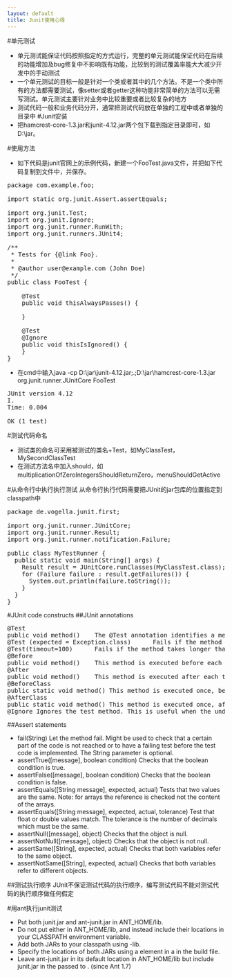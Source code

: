 ```yaml
---
layout: default
title: Junit使用心得
---
```

#单元测试
- 单元测试能保证代码按照指定的方式运行，完整的单元测试能保证代码在后续的功能增加及bug修复中不影响既有功能，比较到的测试覆盖率能大大减少开发中的手动测试
- 一个单元测试的目标一般是针对一个类或者其中的几个方法。不是一个类中所有的方法都需要测试，像setter或者getter这种功能非常简单的方法可以无需写测试。单元测试主要针对业务中比较重要或者比较复杂的地方
- 测试代码一般和业务代码分开，通常把测试代码放在单独的工程中或者单独的目录中
#Junit安装
- 把hamcrest-core-1.3.jar和junit-4.12.jar两个包下载到指定目录即可，如D:\jar。

#使用方法
- 如下代码是junit官网上的示例代码，新建一个FooTest.java文件，并把如下代码复制到文件中，并保存。
<pre class="prettyprint" id="java">
package com.example.foo;

import static org.junit.Assert.assertEquals;

import org.junit.Test;
import org.junit.Ignore;
import org.junit.runner.RunWith;
import org.junit.runners.JUnit4;

/**
 * Tests for {@link Foo}.
 *
 * @author user@example.com (John Doe)
 */
public class FooTest {

    @Test
    public void thisAlwaysPasses() {

    }

    @Test
    @Ignore
    public void thisIsIgnored() {
    }
}
</pre>
- 在cmd中输入java -cp D:\jar\junit-4.12.jar;.;D:\jar\hamcrest-core-1.3.jar org.junit.runner.JUnitCore FooTest
<pre class="prettyprint" id="java">
JUnit version 4.12
I.
Time: 0.004

OK (1 test)
</pre>

#测试代码命名
- 测试类的命名可采用被测试的类名+Test，如MyClassTest，MySecondClassTest
- 在测试方法名中加入should，如multiplicationOfZeroIntegersShouldReturnZero，menuShouldGetActive

#从命令行中执行执行测试
从命令行执行代码需要把JUnit的jar包库的位置指定到classpath中
<pre class="prettyprint" id="java">
package de.vogella.junit.first;

import org.junit.runner.JUnitCore;
import org.junit.runner.Result;
import org.junit.runner.notification.Failure;

public class MyTestRunner {
  public static void main(String[] args) {
    Result result = JUnitCore.runClasses(MyClassTest.class);
    for (Failure failure : result.getFailures()) {
      System.out.println(failure.toString());
    }
  }
} 
</pre>
#JUnit code constructs
##JUnit annotations
<pre class="prettyprint" id="java">
@Test 
public void method()    The @Test annotation identifies a method as a test method.
@Test (expected = Exception.class)		Fails if the method does not throw the named exception.
@Test(timeout=100)		Fails if the method takes longer than 100 milliseconds
@Before 
public void method()	This method is executed before each test. It is used to prepare the test environment (e.g., read input data, initialize the class).
@After 
public void method()	This method is executed after each test. It is used to cleanup the test environment (e.g., delete temporary data, restore defaults). It can also save memory by cleaning up expensive memory structures.
@BeforeClass 
public static void method()	This method is executed once, before the start of all tests. It is used to perform time intensive activities, for example, to connect to a database. Methods marked with this annotation need to be defined as static to work with JUnit.
@AfterClass 
public static void method()	This method is executed once, after all tests have been finished. It is used to perform clean-up activities, for example, to disconnect from a database. Methods annotated with this annotation need to be defined as static to work with JUnit.
@Ignore	Ignores the test method. This is useful when the underlying code has been changed and the test case has not yet been adapted. Or if the execution time of this test is too long to be included.
</pre>

##Assert statements
- fail(String)	Let the method fail. Might be used to check that a certain part of the code is not reached or to have a failing test before the test code is implemented. The String parameter is optional.
- assertTrue([message], boolean condition)	Checks that the boolean condition is true.
- assertFalse([message], boolean condition)	Checks that the boolean condition is false.
- assertEquals([String message], expected, actual)	Tests that two values are the same. Note: for arrays the reference is checked not the content of the arrays.
- assertEquals([String message], expected, actual, tolerance)	Test that float or double values match. The tolerance is the number of decimals which must be the same.
- assertNull([message], object)	Checks that the object is null.
- assertNotNull([message], object)	Checks that the object is not null.
- assertSame([String], expected, actual)	Checks that both variables refer to the same object.
- assertNotSame([String], expected, actual)	Checks that both variables refer to different objects.

##测试执行顺序
JUnit不保证测试代码的执行顺序，编写测试代码不能对测试代码的执行顺序做任何假定

#用ant执行junit测试
- Put both junit.jar and ant-junit.jar in ANT_HOME/lib.
- Do not put either in ANT_HOME/lib, and instead include their locations in your CLASSPATH environment variable.
- Add both JARs to your classpath using -lib.
- Specify the locations of both JARs using a <classpath> element in a <taskdef> in the build file.
- Leave ant-junit.jar in its default location in ANT_HOME/lib but include junit.jar in the <classpath> passed to <junit>. (since Ant 1.7)

<pre class="prettyprint" id="java">
 	<path id="class.test">
       <fileset dir="./lib">
           <include name="*.jar"/>
       </fileset>
   </path>
 
   <taskdef name="junit"
       classname="org.apache.tools.ant.taskdefs.optional.junit.JUnitTask">
       <classpath refid="class.test"/>
   </taskdef>
</pre>